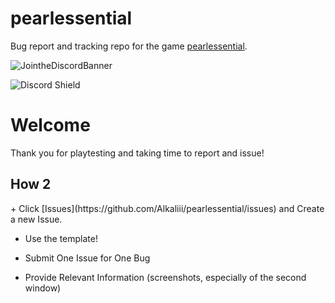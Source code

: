 # pearlessential
Bug report and tracking repo for the game [pearlessential](https://pearlessential.webflow.io/).

![JointheDiscordBanner](https://user-images.githubusercontent.com/53021785/204403780-04be1c51-b70e-430b-b61c-3d668c5ea458.png)

<img src="https://discordapp.com/api/guilds/864409514392027146/widget.png?style=shield" alt="Discord Shield"/>

<h1>Welcome</h1>
Thank you for playtesting and taking time to report and issue!

<h2>How 2</h2>
+ Click [Issues](https://github.com/Alkaliii/pearlessential/issues) and Create a new Issue.

+ Use the template!

+ Submit One Issue for One Bug

+ Provide Relevant Information (screenshots, especially of the second window)
